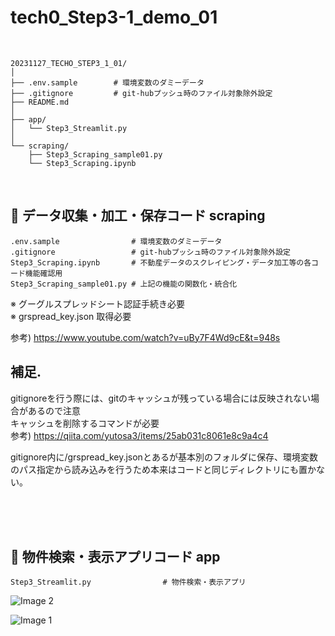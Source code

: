 # tech0_Step3-1_demo_01

<br>

```
20231127_TECHO_STEP3_1_01/
│
├── .env.sample        # 環境変数のダミーデータ
├── .gitignore         # git-hubプッシュ時のファイル対象除外設定
├── README.md
│
├── app/
│   └── Step3_Streamlit.py   
│
└── scraping/
    ├── Step3_Scraping_sample01.py
    └── Step3_Scraping.ipynb
```

<br>
    
## 🔳 データ収集・加工・保存コード scraping
```
.env.sample                # 環境変数のダミーデータ
.gitignore                 # git-hubプッシュ時のファイル対象除外設定
Step3_Scraping.ipynb       # 不動産データのスクレイピング・データ加工等の各コード機能確認用  
Step3_Scraping_sample01.py # 上記の機能の関数化・統合化                     
```

※ グーグルスプレッドシート認証手続き必要  
※ grspread_key.json  取得必要  
  
参考) https://www.youtube.com/watch?v=uBy7F4Wd9cE&t=948s

## 補足.
gitignoreを行う際には、gitのキャッシュが残っている場合には反映されない場合があるので注意  
キャッシュを削除するコマンドが必要  
参考) https://qiita.com/yutosa3/items/25ab031c8061e8c9a4c4  

gitignore内に/grspread_key.jsonとあるが基本別のフォルダに保存、環境変数のパス指定から読み込みを行うため本来はコードと同じディレクトリにも置かない。

<br>
<br>
<br>

## 🔳 物件検索・表示アプリコード app

```
Step3_Streamlit.py                # 物件検索・表示アプリ
```
![Image 2](https://imgur.com/Bdxw09e.jpg)

![Image 1](https://imgur.com/8MaMreT.jpg)



